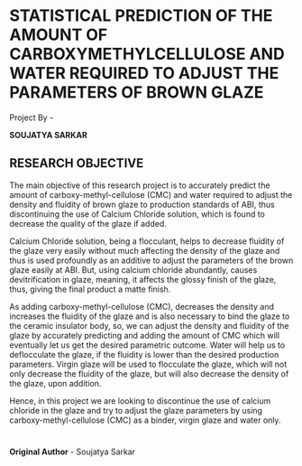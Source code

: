 # STATISTICAL PREDICTION OF THE AMOUNT OF CARBOXYMETHYLCELLULOSE AND WATER REQUIRED TO ADJUST THE PARAMETERS OF BROWN GLAZE

Project By -

**SOUJATYA SARKAR**

## RESEARCH OBJECTIVE

The main objective of this research project is to accurately predict the amount of carboxy-methyl-cellulose (CMC) and water required to adjust the density and fluidity of brown glaze to production standards of ABI, thus discontinuing the use of Calcium Chloride solution, which is found to decrease the quality of the glaze if added.

Calcium Chloride solution, being a flocculant, helps to decrease fluidity of the glaze very easily without much affecting the density of the glaze and thus is used profoundly as an additive to adjust the parameters of the brown glaze easily at ABI. But, using calcium chloride abundantly, causes devitrification in glaze, meaning, it affects the glossy finish of the glaze, thus, giving the final product a matte finish.

As adding carboxy-methyl-cellulose (CMC), decreases the density and increases the fluidity of the glaze and is also necessary to bind the glaze to the ceramic insulator body, so, we can adjust the density and fluidity of the glaze by accurately predicting and adding the amount of CMC which will eventually let us get the desired parametric outcome. Water will help us to deflocculate the glaze, if the fluidity is lower than the desired production parameters. Virgin glaze will be used to flocculate the glaze, which will not only decrease the fluidity of the glaze, but will also decrease the density of the glaze, upon addition.

Hence, in this project we are looking to discontinue the use of calcium chloride in the glaze and try to adjust the glaze parameters by using carboxy-methyl-cellulose (CMC) as a binder, virgin glaze and water only.

#

**Original Author** - Soujatya Sarkar
